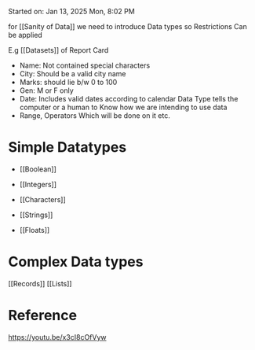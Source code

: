 
Started on:  Jan 13, 2025 Mon, 8:02 PM

for [[Sanity of Data]] we need to introduce Data types so Restrictions Can be applied 

E.g [[Datasets]] of Report Card
- Name: Not contained special characters
- City: Should be a valid city name
- Marks: should lie b/w 0 to 100
- Gen: M or F only
- Date: Includes valid dates according to calendar
Data Type tells the computer or a human to Know how we are intending to use data
- Range, Operators Which will be done on it etc.

# Simple Datatypes
- [[Boolean]]
- [[Integers]]
- [[Characters]]

- [[Strings]] 
- [[Floats]]


# Complex Data types
[[Records]] 
[[Lists]]
# Reference

https://youtu.be/x3cI8cOfVyw